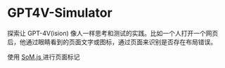 # GPT4V-Simulator
探索让 GPT-4V(ision) 像人一样思考和测试的实践。比如一个人打开一个网页后，他通过眼睛看到的页面文字或图标，通过页面来识别是否存在布局错误。

使用 [SoM.js ](https://github.com/zhuoooo/SoM.js) 进行页面标记 